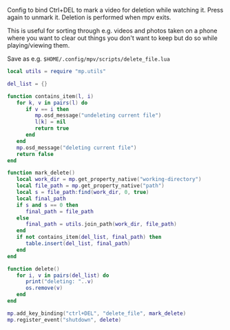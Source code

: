 Config to bind Ctrl+DEL to mark a video for deletion while watching it. Press again to unmark it. Deletion is performed when mpv exits.

This is useful for sorting through e.g. videos and photos taken on a phone where you want to clear out things you don't want to keep but do so while playing/viewing them.

Save as e.g. `$HOME/.config/mpv/scripts/delete_file.lua`

```lua
local utils = require "mp.utils"

del_list = {}

function contains_item(l, i)
   for k, v in pairs(l) do
      if v == i then
         mp.osd_message("undeleting current file")
         l[k] = nil
         return true
      end
   end
   mp.osd_message("deleting current file")
   return false
end

function mark_delete()
   local work_dir = mp.get_property_native("working-directory")
   local file_path = mp.get_property_native("path")
   local s = file_path:find(work_dir, 0, true)
   local final_path
   if s and s == 0 then
      final_path = file_path
   else
      final_path = utils.join_path(work_dir, file_path)
   end
   if not contains_item(del_list, final_path) then
      table.insert(del_list, final_path)
   end
end

function delete()
   for i, v in pairs(del_list) do
      print("deleting: "..v)
      os.remove(v)
   end
end

mp.add_key_binding("ctrl+DEL", "delete_file", mark_delete)
mp.register_event("shutdown", delete)
```
